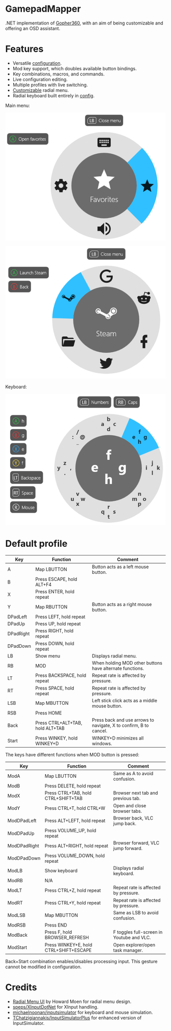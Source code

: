 # GamepadMapper

.NET implementation of [Gopher360](https://github.com/Tylemagne/Gopher360), with an aim of being customizable and offering an OSD assistant.

# Features

- Versatile [configuration](https://github.com/EdonGashi/gamepad-mapper/blob/master/src/GamepadMapper/config.txt).
- Mod key support, which doubles available button bindings.
- Key combinations, macros, and commands.
- Live configuration editing.
- Multiple profiles with live switching.
- [Customizable](https://github.com/EdonGashi/gamepad-mapper/blob/master/src/GamepadMapper/menu_main.txt) radial menu.
- Radial keyboard built entirely in [config](https://github.com/EdonGashi/gamepad-mapper/blob/master/src/GamepadMapper/menu_keyboard.txt).

Main menu:

![Menu](docs/menu.png)

![Favorites](docs/favorites.png)

Keyboard:

![Keyboard](docs/keyboard.png)

# Default profile

Key|Function|Comment
---|---|---
A|Map LBUTTON|Button acts as a left mouse button.
B|Press ESCAPE, hold ALT+F4|
X|Press ENTER, hold repeat|
Y|Map RBUTTON|Button acts as a right mouse button.
DPadLeft|Press LEFT, hold repeat|
DPadUp|Press UP, hold repeat|
DPadRight|Press RIGHT, hold repeat|
DPadDown|Press DOWN, hold repeat|
LB|Show menu|Displays radial menu.
RB|MOD|When holding MOD other buttons have alternate functions.
LT|Press BACKSPACE, hold repeat|Repeat rate is affected by pressure.
RT|Press SPACE, hold repeat|Repeat rate is affected by pressure.
LSB|Map MBUTTON|Left stick click acts as a middle mouse button.
RSB|Press HOME|
Back|Press CTRL+ALT+TAB, hold ALT+TAB|Press back and use arrows to navigate, X to confirm, B to cancel.
Start|Press WINKEY, hold WINKEY+D|WINKEY+D minimizes all windows.

The keys have different functions when MOD button is pressed:

Key|Function|Comment
---|---|---
ModA|Map LBUTTON|Same as A to avoid confusion.
ModB|Press DELETE, hold repeat|
ModX|Press CTRL+TAB, hold CTRL+SHIFT+TAB|Browser next tab and previous tab.
ModY|Press CTRL+T, hold CTRL+W|Open and close browser tabs.
ModDPadLeft|Press ALT+LEFT, hold repeat|Browser back, VLC jump back.
ModDPadUp|Press VOLUME_UP, hold repeat|
ModDPadRight|Press ALT+RIGHT, hold repeat|Browser forward, VLC jump forward.
ModDPadDown|Press VOLUME_DOWN, hold repeat|
ModLB|Show keyboard|Displays radial keyboard.
ModRB|N/A|
ModLT|Press CTRL+Z, hold repeat|Repeat rate is affected by pressure.
ModRT|Press CTRL+Y, hold repeat|Repeat rate is affected by pressure.
ModLSB|Map MBUTTON|Same as LSB to avoid confusion.
ModRSB|Press END|
ModBack|Press F, hold BROWSER_REFRESH|F toggles full-screen in Youtube and VLC.
ModStart|Press WINKEY+E, hold CTRL+SHIFT+ESCAPE|Open explorer/open task manager.

Back+Start combination enables/disables processing input. This gesture cannot be modified in configuration.

# Credits

- [Radial Menu UI](https://dribbble.com/shots/801609-Concept-Idea-Radial-Menu-UI-animated) by Howard Moen for radial menu design.
- [speps/XInputDotNet](https://github.com/speps/XInputDotNet) for XInput handling.
- [michaelnoonan/inputsimulator](https://github.com/michaelnoonan/inputsimulator) for keyboard and mouse simulation.
- [TChatzigiannakis/InputSimulatorPlus](https://github.com/TChatzigiannakis/InputSimulatorPlus) for enhanced version of InputSimulator.

